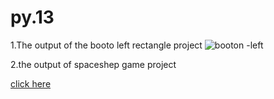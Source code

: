 # py.13



1.The output of the booto left rectangle project
![booton -left](https://github.com/elmiraaemi/py.13/assets/108354246/ceb5f603-9789-40cd-8351-6ef483a3a156)


2.the output of spaceshep game project

[click here](https://github.com/elmiraaemi/py.13/blob/main/game.gif)

